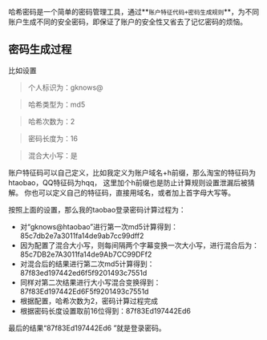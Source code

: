 哈希密码是一个简单的密码管理工具，通过**`账户特征代码+密码生成规则`**，为不同账户生成不同的安全密码，即保证了账户的安全性又省去了记忆密码的烦恼。

## 密码生成过程 ##

比如设置

> 个人标识为：gknows@

> 哈希类型为：md5

> 哈希次数为：2

> 密码长度为：16

> 混合大小写：是

账户特征码可以自己定义，比如我定义为账户域名+h前缀，那么淘宝的特征码为 htaobao，QQ特征码为hqq，
这里加个h前缀也是防止计算规则设置泄漏后被猜解。
你也可以定义自己的特征码，直接用域名，或者加上首字母大写等。

按照上面的设置，那么我的taobao登录密码计算过程为：

- 对“gknows@htaobao”进行第一次md5计算得到：85c7db2e7a3011fa14de9ab7cc99dff2
- 因为配置了混合大小写，则每间隔两个字幕变换一次大小写，进行混合后为：85c7DB2e7A3011fa14de9Ab7CC99DFf2
- 对混合后的结果进行第二次md5计算得到：87f83ed197442ed6f5f9201493c7551d
- 同样对第二次结果进行大小写混合变换得到：87f83Ed197442Ed6F5f9201493c7551d
- 根据配置，哈希次数为2，密码计算过程完成
- 根据密码长度设置取前16位得到：87f83Ed197442Ed6

最后的结果“87f83Ed197442Ed6 ”就是登录密码。
